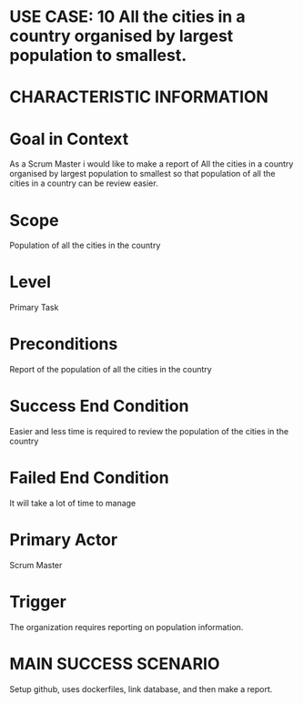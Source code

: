# USE CASE: 10 All the cities in a country organised by largest population to smallest.

# CHARACTERISTIC INFORMATION

# Goal in Context
As a Scrum Master i would like to make a report of All the cities in a country organised by largest population to smallest so that population of all the cities in a country can be review easier.

# Scope
Population of all the cities in the country

# Level
Primary Task

# Preconditions
Report of the population of all the cities in the country

# Success End Condition
Easier and less time is required to review the population of the cities in the country

# Failed End Condition
It will take a lot of time to manage

# Primary Actor
Scrum Master

# Trigger
The organization requires reporting on population information.

# MAIN SUCCESS SCENARIO
Setup github, uses dockerfiles, link database, and then make a report.

